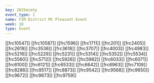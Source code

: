 ```yaml
---
key: 2025mimtp
event_type: 1
name: FIM District Mt Pleasant Event
week: 10
type: Event
---
```

[[frc10547]]
[[frc10587]]
[[frc1596]]
[[frc1711]]
[[frc201]]
[[frc2405]]
[[frc2619]]
[[frc3536]]
[[frc3618]]
[[frc3707]]
[[frc4003]]
[[frc4983]]
[[frc5216]]
[[frc5229]]
[[frc5231]]
[[frc5314]]
[[frc5352]]
[[frc5534]]
[[frc5560]]
[[frc5712]]
[[frc5926]]
[[frc5982]]
[[frc6033]]
[[frc6071]]
[[frc6100]]
[[frc6121]]
[[frc6533]]
[[frc6642]]
[[frc6963]]
[[frc7109]]
[[frc8286]]
[[frc8517]]
[[frc8873]]
[[frc9542]]
[[frc9568]]
[[frc9650]]
[[frc9672]]
[[frc9673]]
[[frc9759]]
